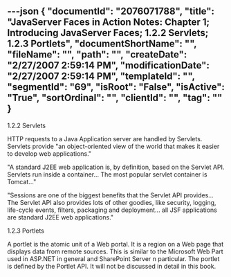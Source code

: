 ---json
{
  "documentId": "2076071788",
  "title": "JavaServer Faces in Action Notes: Chapter 1; Introducing JavaServer Faces; 1.2.2 Servlets; 1.2.3 Portlets",
  "documentShortName": "",
  "fileName": "",
  "path": "",
  "createDate": "2/27/2007 2:59:14 PM",
  "modificationDate": "2/27/2007 2:59:14 PM",
  "templateId": "",
  "segmentId": "69",
  "isRoot": "False",
  "isActive": "True",
  "sortOrdinal": "",
  "clientId": "",
  "tag": ""
}
---

1.2.2 Servlets

HTTP requests to a Java Application server are handled by Servlets. Servlets provide &quot;an object-oriented view of the world that makes it easier to develop web applications.&quot;

&quot;A standard J2EE web application is, by definition, based on the Servlet API. Servlets run inside a container... The most popular servlet container is Tomcat...&quot;

&quot;Sessions are one of the biggest benefits that the Servlet API provides... The Servlet API also provides lots of other goodies, like security, logging, life-cycle events, filters, packaging and deployment... all JSF applications are standard J2EE web applications.&quot;


1.2.3 Portlets

A portlet is the atomic unit of a Web portal. It is a region on a Web page that displays data from remote sources. This is similar to the Microsoft Web Part used in ASP.NET in general and SharePoint Server n particular. The portlet is defined by the Portlet API. It will not be discussed in detail in this book.
